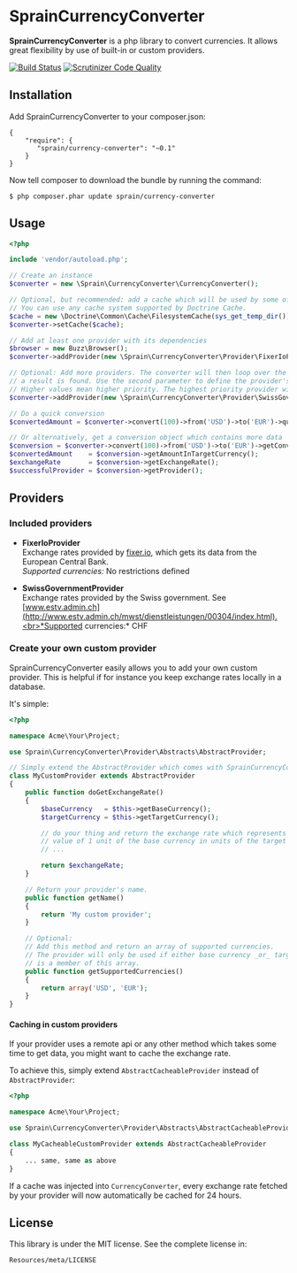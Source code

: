 # SprainCurrencyConverter

**SprainCurrencyConverter** is a php library to convert currencies. It allows great flexibility by use of built-in or
custom providers.

[![Build Status](https://travis-ci.org/sprain/SprainCurrencyConverter.png)](https://travis-ci.org/sprain/SprainCurrencyConverter)
[![Scrutinizer Code Quality](https://scrutinizer-ci.com/g/sprain/CurrencyConverter/badges/quality-score.png?b=master)](https://scrutinizer-ci.com/g/sprain/CurrencyConverter/?branch=master)

## Installation

Add SprainCurrencyConverter to your composer.json:


	{
    	"require": {
     	   "sprain/currency-converter": "~0.1"
    	}
	}


Now tell composer to download the bundle by running the command:


	$ php composer.phar update sprain/currency-converter

## Usage

```php
<?php

include 'vendor/autoload.php';

// Create an instance
$converter = new \Sprain\CurrencyConverter\CurrencyConverter();

// Optional, but recommended: add a cache which will be used by some of the providers.
// You can use any cache system supported by Doctrine Cache.
$cache = new \Doctrine\Common\Cache\FilesystemCache(sys_get_temp_dir());
$converter->setCache($cache);

// Add at least one provider with its dependencies
$browser = new Buzz\Browser();
$converter->addProvider(new \Sprain\CurrencyConverter\Provider\FixerIoProvider($browser));

// Optional: Add more providers. The converter will then loop over the providers until
// a result is found. Use the second parameter to define the provider's priority.
// Higher values mean higher priority. The highest priority provider will be checked before all others.
$converter->addProvider(new \Sprain\CurrencyConverter\Provider\SwissGovernmentProvider($browser, 255));

// Do a quick conversion
$convertedAmount = $converter->convert(100)->from('USD')->to('EUR')->quick();

// Or alternatively, get a conversion object which contains more data
$conversion = $converter->convert(100)->from('USD')->to('EUR')->getConversion();
$convertedAmount    = $conversion->getAmountInTargetCurrency();
$exchangeRate       = $conversion->getExchangeRate();
$successfulProvider = $conversion->getProvider();
```

## Providers

### Included providers

* **FixerIoProvider**<br>Exchange rates provided by [fixer.io](http://fixer.io/), which gets its data from the European Central Bank.<br>*Supported currencies:* No restrictions defined

* **SwissGovernmentProvider**<br>Exchange rates provided by the Swiss government. See [www.estv.admin.ch](http://www.estv.admin.ch/mwst/dienstleistungen/00304/index.html).<br>*Supported currencies:* CHF



### Create your own custom provider

SprainCurrencyConverter easily allows you to add your own custom provider. This is helpful if for instance you keep exchange rates locally in a database.

It's simple:

```php
<?php

namespace Acme\Your\Project;

use Sprain\CurrencyConverter\Provider\Abstracts\AbstractProvider;

// Simply extend the AbstractProvider which comes with SprainCurrencyConverter
class MyCustomProvider extends AbstractProvider
{
    public function doGetExchangeRate()
    {
    	$baseCurrency   = $this->getBaseCurrency();
    	$targetCurrency = $this->getTargetCurrency();

    	// do your thing and return the exchange rate which represents the
    	// value of 1 unit of the base currency in units of the target currency.
    	// ...

        return $exchangeRate;
    }

	// Return your provider's name.
    public function getName()
    {
        return 'My custom provider';
    }

	// Optional:
	// Add this method and return an array of supported currencies.
	// The provider will only be used if either base currency _or_ target currency
	// is a member of this array.
    public function getSupportedCurrencies()
    {
        return array('USD', 'EUR');
    }
}
```

#### Caching in custom providers

If your provider uses a remote api or any other method which takes some time to get data, you might want to cache the exchange rate.

To achieve this, simply extend `AbstractCacheableProvider` instead of `AbstractProvider`:

```php
<?php

namespace Acme\Your\Project;

use Sprain\CurrencyConverter\Provider\Abstracts\AbstractCacheableProvider;

class MyCacheableCustomProvider extends AbstractCacheableProvider
{
	...	same, same as above
}
```

If a cache was injected into `CurrencyConverter`, every exchange rate fetched by your provider will now automatically be cached for 24 hours.


## License
This library is under the MIT license. See the complete license in:

    Resources/meta/LICENSE